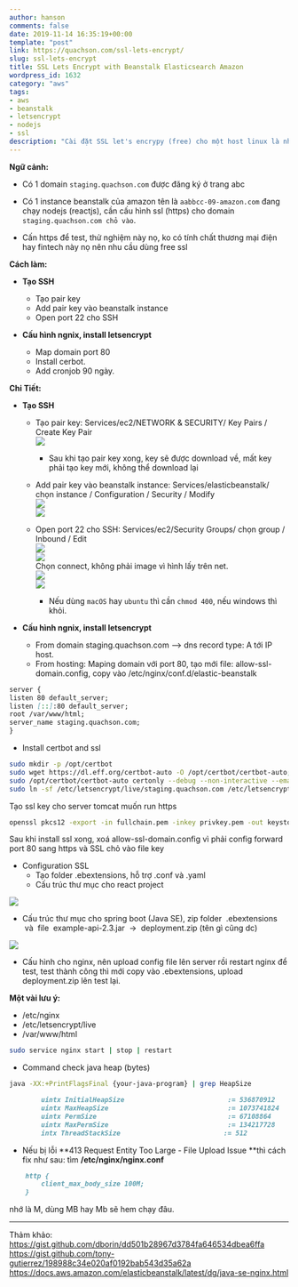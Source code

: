 ```yaml
---
author: hanson
comments: false
date: 2019-11-14 16:35:19+00:00
template: "post"
link: https://quachson.com/ssl-lets-encrypt/
slug: ssl-lets-encrypt
title: SSL Lets Encrypt with Beanstalk Elasticsearch Amazon
wordpress_id: 1632
category: "aws"
tags:
- aws
- beanstalk
- letsencrypt
- nodejs
- ssl
description: "Cài đặt SSL let's encrypy (free) cho một host linux là như thế nào ?"
---
```


**Ngữ cảnh:**
 	
  * Có 1 domain `staging.quachson.com` được đăng ký ở trang abc

 	
  * Có 1 instance beanstalk của amazon tên là `aabbcc-09-amazon.com` đang chạy nodejs (reactjs), cần cấu hình ssl (https) cho domain `staging.quachson.com chỏ vào`.

 	
  * Cấn https để test, thử nghiệm này nọ, ko có tính chất thương mại điện hay fintech này nọ nên nhu cầu dùng free ssl


**Cách làm:** 	
  * **Tạo SSH** 	
    * Tạo pair key 	
    * Add pair key vào beanstalk instance 	
    * Open port 22 cho SSH
 	
  * **Cấu hình ngnix, install letsencrypt** 	
    * Map domain port 80 	
    * Install cerbot. 	
    * Add cronjob 90 ngày.

**Chi Tiết:** 	
  * **Tạo SSH** 	
    * Tạo pair key: Services/ec2/NETWORK & SECURITY/ Key Pairs / Create Key Pair 	
       [![](https://quachson.com/wp-content/uploads/mlqflfsvzt-150x150.png)](https://quachson.com/wp-content/uploads/mlqflfsvzt.png) 	
      * Sau khi tạo pair key xong, key sẽ được download về, mất key phải tạo key mới, không thể download lại	
    * Add pair key vào beanstalk instance: Services/elasticbeanstalk/ chọn instance / Configuration / Security / Modify 	
       [![](https://quachson.com/wp-content/uploads/gettingstarted-dashboard-300x161.png)](https://quachson.com/wp-content/uploads/gettingstarted-dashboard.png) 	
       [![](https://quachson.com/wp-content/uploads/aeb-env-config-security-page-300x131.png)](https://quachson.com/wp-content/uploads/aeb-env-config-security-page.png) 	
    * Open port 22 cho SSH: Services/ec2/Security Groups/ chọn group / Inbound / Edit 	
       [![](https://quachson.com/wp-content/uploads/ztzcpcxhdb.png)](https://quachson.com/ztzcpcxhdb/) 	
       [![](https://quachson.com/wp-content/uploads/wxygtxgutf.png)](https://quachson.com/wxygtxgutf/) 	
       Chọn connect, không phải image vì hình lấy trên net. 	
       [![](https://quachson.com/wp-content/uploads/tkv-ec2-create-ami-menu2.png)](https://quachson.com/ssl-lets-encrypt-with-beanstalk-elasticsearch-amazon-nodejs/tkv-ec2-create-ami-menu2/) 	
       [![](https://quachson.com/wp-content/uploads/node-connection.png)](https://quachson.com/ssl-lets-encrypt-with-beanstalk-elasticsearch-amazon-nodejs/node-connection/)

      * Nếu dùng `macOS` hay `ubuntu` thì cần `chmod 400`, nếu windows thì khỏi.
 	
  * **Cấu hình ngnix, install letsencrypt** 	
    * From domain staging.quachson.com --> dns record type: A tới IP host. 	
    * From hosting: Maping domain với port 80, tạo mới file: allow-ssl-domain.config, copy vào /etc/nginx/conf.d/elastic-beanstalk

```md
server {
listen 80 default_server;
listen [::]:80 default_server;
root /var/www/html;
server_name staging.quachson.com;
}
```

* Install certbot and ssl 	
```bash
sudo mkdir -p /opt/certbot 	
sudo wget https://dl.eff.org/certbot-auto -O /opt/certbot/certbot-auto;sudo chmod a+x /opt/certbot/certbot-auto
sudo /opt/certbot/certbot-auto certonly --debug --non-interactive --email son.quach.aavn@gmail.com --agree-tos --domains staging.quachson.com --keep-until-expiring --webroot -w /var/app/current/public
sudo ln -sf /etc/letsencrypt/live/staging.quachson.com /etc/letsencrypt/live/ebcert
```
Tạo ssl key cho server tomcat muốn run https
```bash
openssl pkcs12 -export -in fullchain.pem -inkey privkey.pem -out keystore.p12 -name tomcat -CAfile chain.pem -caname root
```
Sau khi install ssl xong, xoá allow-ssl-domain.config vì phải config forward port 80 sang https và SSL chỏ vào file key
 	
* Configuration SSL 	
  * Tạo folder .ebextensions, hỗ trợ .conf và .yaml 	
  * Cấu trúc thư mục cho react project 	

[![](https://quachson.com/wp-content/uploads/structure_react.png)](https://quachson.com/structure_react/)

  * Cấu trúc thư mục cho spring boot (Java SE), zip folder  .ebextensions  và  file  example-api-2.3.jar  ->  deployment.zip (tên gì cũng dc)
 	
[![](https://quachson.com/wp-content/uploads/java-folder-structure.png)](https://quachson.com/ssl-lets-encrypt-with-beanstalk-elasticsearch-amazon-nodejs/java-folder-structure/)
	
* Cấu hình cho nginx, nên upload config file lên server rồi restart nginx để test, test thành công thì mới copy vào .ebextensions, upload deployment.zip lên test lại.

**Một vài lưu ý:** 	
  * /etc/nginx 	
  * /etc/letsencrypt/live 	
  * /var/www/html 	
```bash
sudo service nginx start | stop | restart 	
```   
  * Command check java heap (bytes)
```bash 	
java -XX:+PrintFlagsFinal {your-java-program} | grep HeapSize
```
```md    
        uintx InitialHeapSize                          := 536870912       {product}
        uintx MaxHeapSize                              := 1073741824      {product}
        uintx PermSize                                 := 67108864        {pd product}  
        uintx MaxPermSize                              := 134217728       {pd product}  
        intx ThreadStackSize                          := 512             {pd product}
```
 	
  * Nếu bị lỗi **413 Request Entity Too Large - File Upload Issue **thì cách fix như sau: tìm **/etc/nginx/nginx.conf**
```md    
    http {
        client_max_body_size 100M;
    }
```

nhớ là M, dùng MB hay Mb sẽ hem chạy đâu.

----

Thảm khảo:
https://gist.github.com/dborin/dd501b28967d3784fa646534dbea6ffa
https://gist.github.com/tony-gutierrez/198988c34e020af0192bab543d35a62a
https://docs.aws.amazon.com/elasticbeanstalk/latest/dg/java-se-nginx.html
